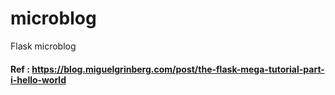 # microblog
Flask microblog 

#### Ref : https://blog.miguelgrinberg.com/post/the-flask-mega-tutorial-part-i-hello-world
